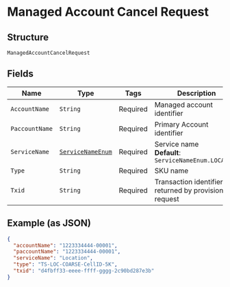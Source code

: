 
# Managed Account Cancel Request

## Structure

`ManagedAccountCancelRequest`

## Fields

| Name | Type | Tags | Description | Getter | Setter |
|  --- | --- | --- | --- | --- | --- |
| `AccountName` | `String` | Required | Managed account identifier | String getAccountName() | setAccountName(String accountName) |
| `PaccountName` | `String` | Required | Primary Account identifier | String getPaccountName() | setPaccountName(String paccountName) |
| `ServiceName` | [`ServiceNameEnum`](../../doc/models/service-name-enum.md) | Required | Service name<br>**Default**: `ServiceNameEnum.LOCATION` | ServiceNameEnum getServiceName() | setServiceName(ServiceNameEnum serviceName) |
| `Type` | `String` | Required | SKU name | String getType() | setType(String type) |
| `Txid` | `String` | Required | Transaction identifier returned by provision request | String getTxid() | setTxid(String txid) |

## Example (as JSON)

```json
{
  "accountName": "1223334444-00001",
  "paccountName": "1223334444-00001",
  "serviceName": "Location",
  "type": "TS-LOC-COARSE-CellID-5K",
  "txid": "d4fbff33-eeee-ffff-gggg-2c90bd287e3b"
}
```

